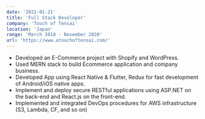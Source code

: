 ```yaml
---
date: '2021-01-21'
title: 'Full Stack Developer'
company: 'Touch of Tensai'
location: 'Japan'
range: 'March 2018 - November 2020'
url: 'https://www.atouchoftensai.com/'
---
```


- Developed an E-Commerce project with Shopify and WordPress.
- Used MERN stack to build Ecommerce application and company business.
- Developed App using React Native & Flutter, Redux for fast development of Android/iOS native apps.
- Implement and deploy secure RESTful applications using ASP.NET on the back-end and React.js on the front-end.
- Implemented and integrated DevOps procedures for AWS infrastructure (S3, Lambda, CF, and so on)